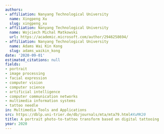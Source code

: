 ```yaml
---
authors:
- affiliation: Nanyang Technological University
  name: Xingpeng Xu
  slug: xingpeng_xu
- affiliation: Nanyang Technological University
  name: Wojciech Michal Matkowski
  url: https://academic.microsoft.com/author/2946258694/
- affiliation: Nanyang Technological University
  name: Adams Wai Kin Kong
  slug: adams_waikin_kong
date: '2020-09-01'
estimated_citations: null
fields:
- portrait
- image processing
- facial expression
- computer vision
- computer science
- artificial intelligence
- computer communication networks
- multimedia information systems
- tattoo needle
in: Multimedia Tools and Applications
src: https://dblp.uni-trier.de/db/journals/mta/mta79.html#XuMK20
title: A portrait photo-to-tattoo transform based on digital tattooing
year: 2020
---
```

